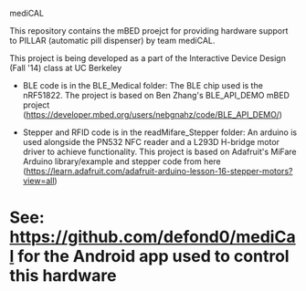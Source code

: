 mediCAL

This repository contains the mBED proejct for providing hardware support to PILLAR (automatic pill dispenser) by team mediCAL.

This project is being developed as a part of the Interactive Device Design (Fall '14) class at UC Berkeley

- BLE code is in the BLE_Medical folder: The BLE chip used is the nRF51822. The project is based on Ben Zhang's BLE_API_DEMO mBED project (https://developer.mbed.org/users/nebgnahz/code/BLE_API_DEMO/)

- Stepper and RFID code is in the readMifare_Stepper folder: An arduino is used alongside the PN532 NFC reader and a L293D H-bridge motor driver to achieve functionality. This project is based on Adafruit's MiFare Arduino library/example and stepper code from here (https://learn.adafruit.com/adafruit-arduino-lesson-16-stepper-motors?view=all)

See: https://github.com/defond0/mediCal for the Android app used to control this hardware
=======
